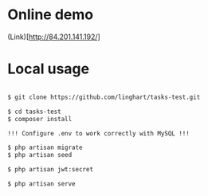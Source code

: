 # Online demo
(Link)[http://84.201.141.192/]
# Local usage

``` bash

$ git clone https://github.com/linghart/tasks-test.git

$ cd tasks-test
$ composer install

!!! Configure .env to work correctly with MySQL !!!

$ php artisan migrate
$ php artisan seed

$ php artisan jwt:secret

$ php artisan serve

```
